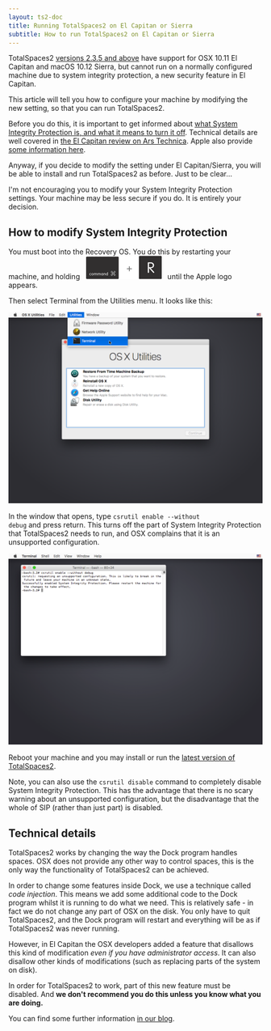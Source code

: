 ```yaml
---
layout: ts2-doc
title: Running TotalSpaces2 on El Capitan or Sierra
subtitle: How to run TotalSpaces2 on El Capitan or Sierra
---
```


TotalSpaces2 [versions 2.3.5 and above](/changes-beta) have support for OSX 10.11 El Capitan and macOS 10.12 Sierra, but cannot run on a normally configured machine due to system integrity protection, a new security feature in El Capitan.

This article will tell you how to configure your machine by modifying the new setting, so that you can run TotalSpaces2.

Before you do this, it is important to get informed about [what System Integrity Protection is, and what it means to turn it off](https://en.wikipedia.org/wiki/System_Integrity_Protection). Technical details are well covered in [the El Capitan review on Ars Technica](http://arstechnica.com/apple/2015/09/os-x-10-11-el-capitan-the-ars-technica-review/8). Apple also provide [some information here](https://developer.apple.com/library/prerelease/mac/documentation/Security/Conceptual/System_Integrity_Protection_Guide/Introduction/Introduction.html). 

Anyway, if you decide to modify the setting under El Capitan/Sierra, you will be able to install and run TotalSpaces2 as before. Just to be clear...

<div class="license-desk exclamation">
I'm not encouraging you to modify your System Integrity Protection settings. Your machine may be less secure if you do. It is entirely your decision.
</div>

## How to modify System Integrity Protection

You must boot into the Recovery OS. You do this by restarting your machine, and holding&nbsp;&nbsp; <img src="/images/cmd-r.png" title="cmd-r"> &nbsp;&nbsp;until the Apple logo appears.

Then select Terminal from the Utilities menu. It looks like this:

<img src="/shared/img/recovery-utilities-terminal.png">

In the window that opens, type
<code>csrutil enable --without debug</code>
and press return. This turns off the part of System Integrity Protection that TotalSpaces2 needs to run, and OSX complains that it is an unsupported configuration.

<img src="/shared/img/recovery-terminal-csrutil-enable-without-debug.png">

Reboot your machine and you may install or run the [latest version of TotalSpaces2](/changes-beta).

Note, you can also use the <code>csrutil disable</code> command to completely disable System Integrity Protection. This has the advantage that there is no scary warning about an unsupported configuration, but the disadvantage that the whole of SIP (rather than just part) is disabled.

## Technical details

TotalSpaces2 works by changing the way the Dock program handles spaces. OSX does not provide any other way to control spaces, this is the only way the functionality of TotalSpaces2 can be achieved.

In order to change some features inside Dock, we use a technique called _code injection_. This means we add some additional code to the Dock program whilst it is running to do what we need. This is relatively safe - in fact we do not change any part of OSX on the disk. You only have to quit TotalSpaces2, and the Dock program will restart and everything will be as if TotalSpaces2 was never running.

However, in El Capitan the OSX developers added a feature that disallows this kind of modification _even if you have administrator access_. It can also disallow other kinds of modifications (such as replacing parts of the system on disk).

In order for TotalSpaces2 to work, part of this new feature must be disabled. And __we don't recommend you do this unless you know what you are doing.__

You can find some further information [in our blog](http://blog.binaryage.com/el-capitan-update).

